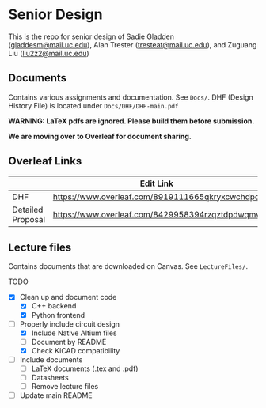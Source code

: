 # Senior Design
This is the repo for senior design of Sadie Gladden (gladdesm@mail.uc.edu), Alan Trester (tresteat@mail.uc.edu), and Zuguang Liu (liu2z2@mail.uc.edu)

## Documents
Contains various assignments and documentation. See `Docs/`.
DHF (Design History File) is located under `Docs/DHF/DHF-main.pdf`

**WARNING: LaTeX pdfs are ignored. Please build them before submission.**



**We are moving over to Overleaf for document sharing.**

## Overleaf Links


|                   | Edit Link                                       | View Link                                  |
| ----------------- | ----------------------------------------------- | ------------------------------------------ |
| DHF               | https://www.overleaf.com/8919111665qkryxcwchdpd | https://www.overleaf.com/read/wnfpjqsxngsz |
| Detailed Proposal | https://www.overleaf.com/8429958394rzqztdpdwqmv | https://www.overleaf.com/read/kzdxtgszkwhv |



## Lecture files

Contains documents that are downloaded on Canvas. See `LectureFiles/`.

TODO
- [x] Clean up and document code
  - [x] C++ backend
  - [x] Python frontend
- [ ] Properly include circuit design
  - [x] Include Native Altium files
  - [ ] Document by README
  - [x] Check KiCAD compatibility
- [ ] Include documents
  - [ ] LaTeX documents (.tex and .pdf)
  - [ ] Datasheets
  - [ ] Remove lecture files
- [ ] Update main README